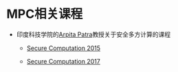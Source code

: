 # MPC相关课程

+ 印度科技学院的[Arpita Patra](https://www.csa.iisc.ac.in/~arpita/index.html)教授关于安全多方计算的课程

  + [Secure Computation 2015](https://www.csa.iisc.ac.in/~arpita/SecureComputation15.html)

  + [Secure Computation 2017](https://www.csa.iisc.ac.in/~arpita/FoSC17.html)